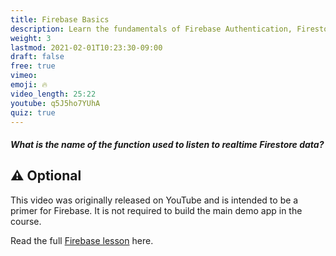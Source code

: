 ```yaml
---
title: Firebase Basics
description: Learn the fundamentals of Firebase Authentication, Firestore, and Storage
weight: 3
lastmod: 2021-02-01T10:23:30-09:00
draft: false
free: true
vimeo: 
emoji: 🔥
video_length: 25:22
youtube: q5J5ho7YUhA
quiz: true
---
```


<quiz-modal options="onSnapshot:onData:onChanges:onServerProps" answer="onSnapshot" prize="3">
  <h5>What is the name of the function used to listen to realtime Firestore data?</h5>
</quiz-modal>

## ⚠️ Optional

This video was originally released on YouTube and is intended to be a primer for Firebase. It is not required to build the main demo app in the course. 

Read the full [Firebase lesson](https://fireship.io/lessons/firebase-quickstart/) here. 
